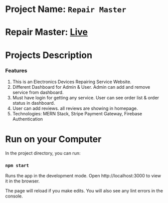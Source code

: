# Project Name: `Repair Master`

# Repair Master: [Live](https://repair-master-201e6.web.app/)

# Projects Description

### Features

1. This is an Electronics Devices Repairing Service Website.
2. Different Dashboard for Admin & User. Admin can add and remove service from dashboard.
3. Must have login for getting any service. User can see order list & order status in dashboard.
4. User can add reviews. all reviews are showing in homepage.
5. Technologies: MERN Stack, Stripe Payment Gateway, Firebase Authentication

# Run on your Computer

In the project directory, you can run:

### `npm start`

Runs the app in the development mode.
Open http://localhost:3000 to view it in the browser.

The page will reload if you make edits.
You will also see any lint errors in the console.
